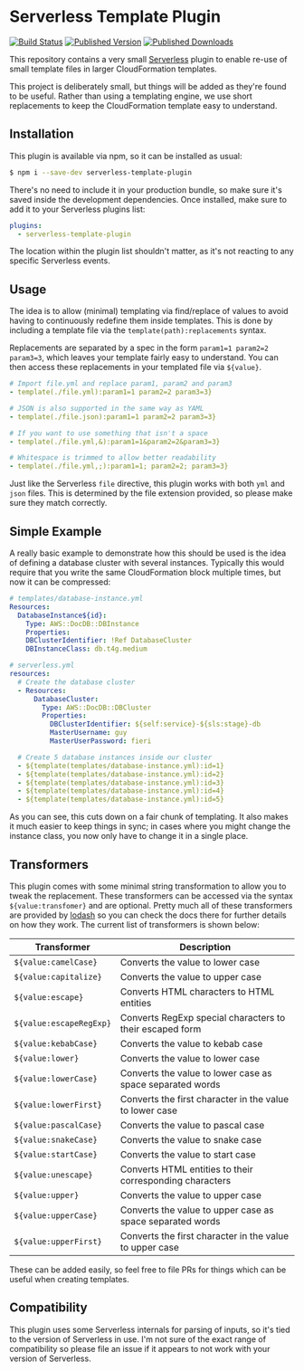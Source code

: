 # Serverless Template Plugin

[![Build Status](https://img.shields.io/github/actions/workflow/status/whitfin/serverless-template-plugin/ci.yml?branch=main)](https://github.com/whitfin/serverless-template-plugin/actions) [![Published Version](https://img.shields.io/npm/v/serverless-template-plugin.svg)](https://npmjs.com/package/serverless-template-plugin) [![Published Downloads](https://img.shields.io/npm/dt/serverless-template-plugin)](https://npmjs.com/package/serverless-template-plugin)

This repository contains a very small [Serverless](https://serverless.com) plugin
to enable re-use of small template files in larger CloudFormation templates.

This project is deliberately small, but things will be added as they're found to
be useful. Rather than using a templating engine, we use short replacements to
keep the CloudFormation template easy to understand.

## Installation

This plugin is available via npm, so it can be installed as usual:

```bash
$ npm i --save-dev serverless-template-plugin
```

There's no need to include it in your production bundle, so make sure it's saved
inside the development dependencies. Once installed, make sure to add it to your
Serverless plugins list:

```yaml
plugins:
  - serverless-template-plugin
```

The location within the plugin list shouldn't matter, as it's not reacting to
any specific Serverless events.

## Usage

The idea is to allow (minimal) templating via find/replace of values to avoid
having to continuously redefine them inside templates. This is done by including
a template file via the `template(path):replacements` syntax.

Replacements are separated by a spec in the form `param1=1 param2=2 param3=3`,
which leaves your template fairly easy to understand. You can then access these
replacements in your templated file via `${value}`.

```yaml
# Import file.yml and replace param1, param2 and param3
- template(./file.yml):param1=1 param2=2 param3=3}

# JSON is also supported in the same way as YAML
- template(./file.json):param1=1 param2=2 param3=3}

# If you want to use something that isn't a space
- template(./file.yml,&):param1=1&param2=2&param3=3}

# Whitespace is trimmed to allow better readability
- template(./file.yml,;):param1=1; param2=2; param3=3}
```

Just like the Serverless `file` directive, this plugin works with both `yml`
and `json` files. This is determined by the file extension provided, so please
make sure they match correctly.

## Simple Example

A really basic example to demonstrate how this should be used is the idea of
defining a database cluster with several instances. Typically this would
require that you write the same CloudFormation block multiple times, but now
it can be compressed:

```yaml
# templates/database-instance.yml
Resources:
  DatabaseInstance${id}:
    Type: AWS::DocDB::DBInstance
    Properties:
    DBClusterIdentifier: !Ref DatabaseCluster
    DBInstanceClass: db.t4g.medium

# serverless.yml
resources:
  # Create the database cluster
  - Resources:
      DatabaseCluster:
        Type: AWS::DocDB::DBCluster
        Properties:
          DBClusterIdentifier: ${self:service}-${sls:stage}-db
          MasterUsername: guy
          MasterUserPassword: fieri

  # Create 5 database instances inside our cluster
  - ${template(templates/database-instance.yml):id=1}
  - ${template(templates/database-instance.yml):id=2}
  - ${template(templates/database-instance.yml):id=3}
  - ${template(templates/database-instance.yml):id=4}
  - ${template(templates/database-instance.yml):id=5}
```

As you can see, this cuts down on a fair chunk of templating. It also makes
it much easier to keep things in sync; in cases where you might change the
instance class, you now only have to change it in a single place.

## Transformers

This plugin comes with some minimal string transformation to allow you to
tweak the replacement. These transformers can be accessed via the syntax
`${value:transfomer}` and are optional. Pretty much all of these transformers
are provided by [lodash](https://lodash.com) so you can check the docs there
for further details on how they work. The current list of transformers is
shown below:

| Transformer             | Description                                               |
|-------------------------|-----------------------------------------------------------|
| `${value:camelCase}`    | Converts the value to lower case                          |
| `${value:capitalize}`   | Converts the value to upper case                          |
| `${value:escape}`       | Converts HTML characters to HTML entities                 |
| `${value:escapeRegExp}` | Converts RegExp special characters to their escaped form  |
| `${value:kebabCase}`    | Converts the value to kebab case                          |
| `${value:lower}`        | Converts the value to lower case                          |
| `${value:lowerCase}`    | Converts the value to lower case as space separated words |
| `${value:lowerFirst}`   | Converts the first character in the value to lower case   |
| `${value:pascalCase}`   | Converts the value to pascal case                         |
| `${value:snakeCase}`    | Converts the value to snake case                          |
| `${value:startCase}`    | Converts the value to start case                          |
| `${value:unescape}`     | Converts HTML entities to their corresponding characters  |
| `${value:upper}`        | Converts the value to upper case                          |
| `${value:upperCase}`    | Converts the value to upper case as space separated words |
| `${value:upperFirst}`   | Converts the first character in the value to upper case   |

These can be added easily, so feel free to file PRs for things which can be
useful when creating templates.

## Compatibility

This plugin uses some Serverless internals for parsing of inputs, so it's
tied to the version of Serverless in use. I'm not sure of the exact range
of compatibility so please file an issue if it appears to not work with
your version of Serverless.
